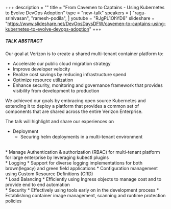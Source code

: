 +++
description = ""
title = "From Cavemen to Captains - Using Kubernetes to Evolve DevOps Adoption"
type = "new-talk"
speakers = [
        "ragu-srinivasan",
        "ramesh-podila",
]
youtube = "RJgPL1OhYD8"
slideshare = "https://www.slideshare.net/DevOpsDaysDFW/cavemen-to-captains-using-kubernetes-to-evolve-devops-adoption"
+++
##### TALK ABSTRACT

Our goal at Verizon is to create a shared multi-tenant container platform to:

* Accelerate our public cloud migration strategy
* Improve developer velocity
* Realize cost savings by reducing infrastructure spend
* Optimize resource utilization
* Enhance security, monitoring and governance framework that provides visibility from development to production

We achieved our goals by embracing open source Kubernetes and extending it to deploy a platform that provides a common set of components that are shared across the entire Verizon Enterprise.

The talk will highlight and share our experiences on

* Deployment
  * Securing helm deployments in a multi-tenant environment
<br>  
* Manage Authentication & authorization (RBAC) for multi-tenant platform for large enterprise by leveraging kubectl plugins
<br>  
* Logging
  * Support for diverse logging implementations for both brown(legacy) and green field applications
  * Configuration management using Custom Resource Definitions (CRD)
<br>  
* Load Balancing
  * Efficiently using Ingress objects to manage cost and to provide end to end automation
<br>  
* Security
  * Effectively using tools early on in the development process
  * Establishing container image management, scanning and runtime protection policies